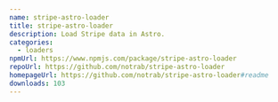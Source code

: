 ```yaml
---
name: stripe-astro-loader
title: stripe-astro-loader
description: Load Stripe data in Astro.
categories:
  - loaders
npmUrl: https://www.npmjs.com/package/stripe-astro-loader
repoUrl: https://github.com/notrab/stripe-astro-loader
homepageUrl: https://github.com/notrab/stripe-astro-loader#readme
downloads: 103
---
```


